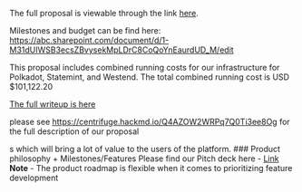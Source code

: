 The full proposal is viewable through the link [here](https://docs.google.com/document/d/1qKy8-dGO8w2GUMDW6qiEalhB0iTUKJsYBYUErnOx28w/edit#heading=h.v6is2ta0txr1).


Milestones and budget can be find here: https://abc.sharepoint.com/document/d/1-M31dUIWSB3ecsZBvysekMpLDrC8CoQoYnEaurdUD_M/edit


This proposal includes combined running costs for our infrastructure for Polkadot, Statemint, and Westend. The total combined running cost is USD $101,122.20

[The full writeup is here](https://acala.discourse.group/t/honzon-fungibility-pallet-to-make-ausd-fungible-between-acala-karura/1091/2)


please see https://centrifuge.hackmd.io/Q4AZOW2WRPq7Q0Ti3ee8Og for the full description of our proposal


s which will bring a lot of value to the users of the platform. ### Product philosophy + Milestones/Features Please find our Pitch deck here - [Link](https://docsend.com/view/yzq59fr3zzquvkns) **Note** - The product roadmap is flexible when it comes to prioritizing feature development 